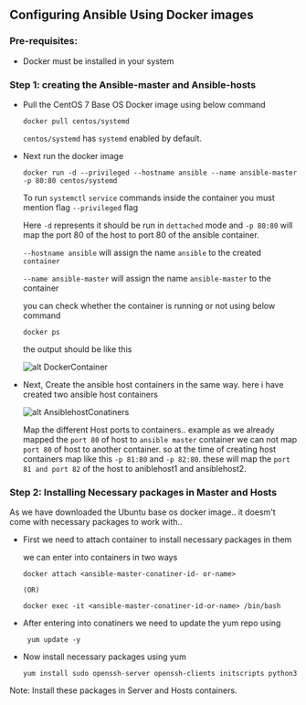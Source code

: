 ## Configuring Ansible Using Docker images

### Pre-requisites:

  * Docker must be installed in your system
  
### Step 1: creating the Ansible-master and Ansible-hosts

  * Pull the CentOS 7 Base OS Docker image using below command

        docker pull centos/systemd
     
     `centos/systemd` has `systemd` enabled by default.
        
  * Next run the docker image 

        docker run -d --privileged --hostname ansible --name ansible-master -p 80:80 centos/systemd
        
    To run `systemctl` `service` commands inside the container you must mention flag `--privileged` flag 
    
    Here `-d` represents it should be run in `dettached` mode and `-p 80:80` will map the port 80 of the host to port 80 of the ansible container.
    
    `--hostname ansible` will assign the name `ansible` to the created `container`
    
    `--name ansible-master` will assign the name `ansible-master` to the container
    
    you can check whether the container is running or not using below command
    
        docker ps
        
    the output should be like this
    
    ![alt DockerContainer](https://github.com/shashavalidudekula/DevopsTraining/blob/main/Docker/Images/docker%20container.png)
    
  * Next, Create the ansible host containers in the same way. here i have created two ansible host containers 

    ![alt AnsiblehostConatiners](https://github.com/shashavalidudekula/DevopsTraining/blob/main/Docker/Images/anssible-host-containers.png)
    
    Map the different Host ports to containers.. example as we already mapped the `port 80` of host to `ansible master` container we can not map `port 80` of host to another container. so at the time of creating host containers map like this `-p 81:80` and `-p 82:80`. these will map the `port 81 and port 82` of the host to aniblehost1 and ansiblehost2. 
    
### Step 2: Installing Necessary packages in Master and Hosts

 As we have downloaded the Ubuntu base os docker image.. it doesm't come with necessary packages to work with.. 
  
  * First we need to attach container to install necessary packages in them

    we can enter into containers in two ways
    
        docker attach <ansible-master-conatiner-id- or-name>
         
        (OR)
        
        docker exec -it <ansible-master-conatiner-id-or-name> /bin/bash
  
  * After entering into conatiners we need to update the yum repo using

         yum update -y
         
  * Now install necessary packages using yum

        yum install sudo openssh-server openssh-clients initscripts python3
        
  Note:  Install these packages in Server and Hosts containers.  
    
